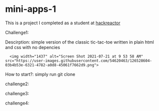 # mini-apps-1
This is a project I completed as a student at [hackreactor](http://hackreactor.com)

Challenge1:

  Descirption: 
      simple version of the classic tic-tac-toe written in plain html and css with no depencies 
      
      <img width="1437" alt="Screen Shot 2021-07-21 at 9 53 58 AM" src="https://user-images.githubusercontent.com/54620463/126528604-03b4b53e-6321-4782-a0d8-45061f7662d9.png">

      
  How to start?: 
      simply run git clone 

challenge2:

challenge3:

challenge4: 

